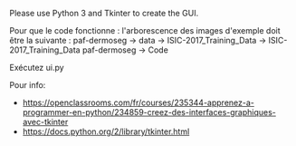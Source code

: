Please use Python 3 and Tkinter to create the GUI.

Pour que le code fonctionne : l'arborescence des images d'exemple doit être la suivante : 
    paf-dermoseg -> data -> ISIC-2017_Training_Data -> ISIC-2017_Training_Data
    paf-dermoseg -> Code


Exécutez ui.py


Pour info:
- https://openclassrooms.com/fr/courses/235344-apprenez-a-programmer-en-python/234859-creez-des-interfaces-graphiques-avec-tkinter
- https://docs.python.org/2/library/tkinter.html
